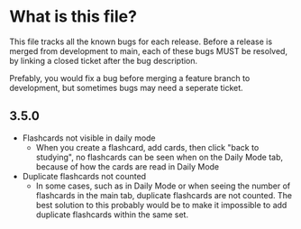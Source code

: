 # What is this file?

This file tracks all the known bugs for each release. Before a release is merged from development to main, each of these bugs MUST be resolved, by linking a closed ticket after the bug description.

Prefably, you would fix a bug before merging a feature branch to development, but sometimes bugs may need a seperate ticket.

## 3.5.0

* Flashcards not visible in daily mode
  * When you create a flashcard, add cards, then click "back to studying", no flashcards can be seen when on the Daily Mode tab, because of how the cards are read in Daily Mode
* Duplicate flashcards not counted
  * In some cases, such as in Daily Mode or when seeing the number of flashcards in the main tab, duplicate flashcards are not counted. The best solution to this probably would be to make it impossible to add duplicate flashcards within the same set.
